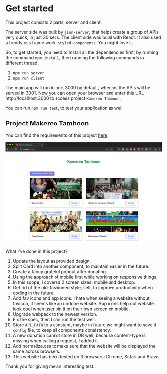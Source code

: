 # Get started

This project consists 2 parts, server and client.

The server side was built by `json-server`, that helps create a group of APIs very quick, in just 30 secs.
The client side was build with React. It also used a trendy css frame work, `styled-components`. You might love it.

So, to get started, you need to install all the dependencies first, by running the command `npm install`, then running the following commands in different thread.

1. `npm run server`
2. `npm run client`

The main app will run in port 3000 by default, whereas the APIs will be served in 3001. Now you can open your browser and enter this URL http://localhost:3000 to access project `Kamereo Tamboon`.

You can run `npm run test`, to test your application as well.

## Project Makereo Tamboon

You can find the requirements of this project [here](/requirements.md).

![Kamereo Tamboon](/resources/kamereo.png)

What I've done in this project?

1. Update the layout as provided design.
2. Split Card into another component, to maintain easier in the future.
3. Create a fancy grateful popout after donating.
4. Using the approach of mobile first while working on responsive things.
5. In this scope, I covered 2 screen sizes: mobile and desktop.
6. Get rid of the old-fashioned style, self, to improve productivity when coding in the future.
7. Add fav icons and app icons. I hate when seeing a website without favicon, it seems like an undone website. App icons help out website look cool when user pin it on their own screen on mobile.
8. Upgrade webpack to the newest version.
9. Fix the spec, then I can run the test well.
10. Store `API_PATH` to a constant, maybe in future we might want to save it `config` file, to keep all components consistency.
11. A new donation cannot store in DB well, because content-type is missing when calling a request, I added it.
12. Add normalize.css to make sure that the website will be displayed the same across browsers.
13. This website has been tested on 3 browsers: Chrome, Safari and Brave.

Thank you for giving me an interesting test.
